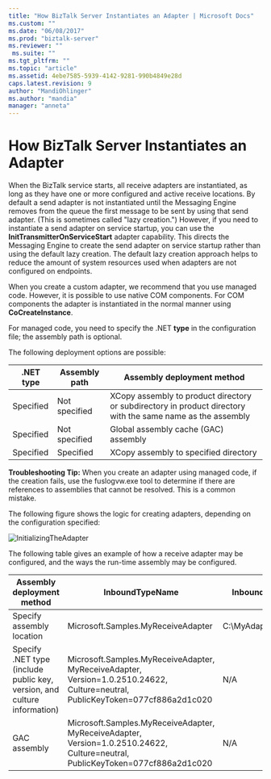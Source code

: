 ```yaml
---
title: "How BizTalk Server Instantiates an Adapter | Microsoft Docs"
ms.custom: ""
ms.date: "06/08/2017"
ms.prod: "biztalk-server"
ms.reviewer: ""
 ms.suite: ""
ms.tgt_pltfrm: ""
ms.topic: "article"
ms.assetid: 4ebe7585-5939-4142-9281-990b4849e28d
caps.latest.revision: 9
author: "MandiOhlinger"
ms.author: "mandia"
manager: "anneta"
---
```

# How BizTalk Server Instantiates an Adapter
When the BizTalk service starts, all receive adapters are instantiated, as long as they have one or more configured and active receive locations. By default a send adapter is not instantiated until the Messaging Engine removes from the queue the first message to be sent by using that send adapter. (This is sometimes called "lazy creation.") However, if you need to instantiate a send adapter on service startup, you can use the **InitTransmitterOnServiceStart** adapter capability. This directs the Messaging Engine to create the send adapter on service startup rather than using the default lazy creation. The default lazy creation approach helps to reduce the amount of system resources used when adapters are not configured on endpoints.  
  
 When you create a custom adapter, we recommend that you use managed code. However, it is possible to use native COM components. For COM components the adapter is instantiated in the normal manner using **CoCreateInstance**.  
  
 For managed code, you need to specify the .NET **type** in the configuration file; the assembly path is optional.  
  
 The following deployment options are possible:  
  
|.NET type|Assembly path|Assembly deployment method|  
|---------------|-------------------|--------------------------------|  
|Specified|Not specified|XCopy assembly to product directory or subdirectory in product directory with the same name as the assembly|  
|Specified|Not specified|Global assembly cache (GAC) assembly|  
|Specified|Specified|XCopy assembly to specified directory|  
  
 **Troubleshooting Tip:** When you create an adapter using managed code, if the creation fails, use the fuslogvw.exe tool to determine if there are references to assemblies that cannot be resolved. This is a common mistake.  
  
 The following figure shows the logic for creating adapters, depending on the configuration specified:  
  
 ![](../core/media/initializingtheadapter.gif "InitializingTheAdapter")  
  
 The following table gives an example of how a receive adapter may be configured, and the ways the run-time assembly may be configured.  
  
|Assembly deployment method|InboundTypeName|InboundAssemblyPath|  
|--------------------------------|---------------------|-------------------------|  
|Specify assembly location|Microsoft.Samples.MyReceiveAdapter|C:\MyAdapter\MyAdapter.dll|  
|Specify .NET type (include public key, version, and culture information)|Microsoft.Samples.MyReceiveAdapter, MyReceiveAdapter, Version=1.0.2510.24622, Culture=neutral, PublicKeyToken=077cf886a2d1c020|N/A|  
|GAC assembly|Microsoft.Samples.MyReceiveAdapter, MyReceiveAdapter, Version=1.0.2510.24622, Culture=neutral, PublicKeyToken=077cf886a2d1c020|N/A|